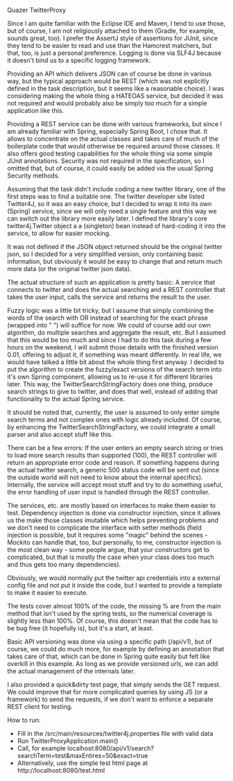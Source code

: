 Quazer TwitterProxy

Since I am quite familiar with the Eclipse IDE and Maven, I tend to use those, but of course, I am not religiously attached to them (Gradle, for example, sounds great, too). I prefer the AssertJ style of assertions for JUnit, since they tend to be easier to read and use than the Hamcrest matchers, but that, too, is just a personal preference. Logging is done via SLF4J because it doesn't bind us to a specific logging framework. 

Providing an API which delivers JSON can of course be done in various way, but the typical approach would be REST (which was not explicitly defined in the task description, but it seems like a reasonable choice). I was considering making the whole thing a HATEOAS service, but decided it was not required and would probably also be simply too much for a simple application like this. 

Providing a REST service can be done with various frameworks, but since I am already familiar with Spring, especially Spring Boot, I chose that. It allows to concentrate on the actual classes and takes care of much of the boilerplate code that would otherwise be required around those classes. It also offers good testing capabilities for the whole thing via some simple JUnit annotations. Security was not required in the specification, so I omitted that, but of course, it could easily be added via the usual Spring Security methods. 

Assuming that the task didn't include coding a new twitter library, one of the first steps was to find a suitable one. The twitter developer site listed Twitter4J, so it was an easy choice, but I decided to wrap it into its own (Spring) service, since we will only need a single feature and this way we can switch out the library more easily later. I defined the library's core twitter4j.Twitter object a a (singleton) bean instead of hard-coding it into the service, to allow for easier mocking.

It was not defined if the JSON object returned should be the original twitter json, so I decided for a very simplified version, only containing basic information, but obviously it would be easy to change that and return much more data (or the original twitter json data).

The actual structure of such an application is pretty basic: A service that connects to twitter and does the actual searching and a REST controller that takes the user input, calls the service and returns the result to the user.

Fuzzy logic was a little bit tricky, but I assume that simply combining the words of the search with OR instead of searching for the exact phrase (wrapped into " ") will suffice for now. We could of course add our own algorithm, do multiple searches and aggregate the result, etc. But I assumed that this would be too much and since I had to do this task during a few hours on the weekend, I will submit those details with the finished version 0.01, offering to adjust it, if something was meant differently. In real life, we would have talked a little bit about the whole thing first anyway.
I decided to put the algorithm to create the fuzzy/exact versions of the search term into it's own Spring component, allowing us to re-use it for different libraries later. This way, the TwitterSearchStringFactory does one thing, produce search strings to give to twitter, and does that well, instead of adding that functionality to the actual Spring service.

It should be noted that, currently, the user is assumed to only enter simple search terms and not complex ones with logic already included. Of course, by enhancing the TwitterSearchStringFactory, we could integrate a small parser and also accept stuff like this. 

There can be a few errors: If the user enters an empty search string or tries to load more search results than supported (100), the REST controller will return an appropriate error code and reason. If something happens during the actual twitter search, a generic 500 status code will be sent out (since the outside world will not need to know about the internal specifics). Internally, the service will accept most stuff and try to do something useful, the error handling of user input
is handled through the REST controller.

The services, etc. are mostly based on interfaces to make them easier to test. Dependency injection is done via constructor injection, since it allows us the make those classes imutable which helps preventing problems and we don't need to complicate the interface with setter methods (field injection is possible, but it requires some "magic" behind the scenes - Mockito can handle that, too, but personally, to me, constructor injection is the most clean way - some people argue, that your constructors get to complicated, but that is mostly the case when your class does too much and thus gets too many dependencies).

Obviously, we would normally put the twitter api credentials into a external config file and not put it inside the code, but I wanted to provide a template to make it easier to execute.

The tests cover almost 100% of the code, the missing % are from the main method that isn't used by the spring tests, so the numerical coverage is slightly less than 100%. Of course, this doesn't mean that the code has to be bug free (it hopefully is), but it's a start, at least.

Basic API versioning was done via using a specific path (/api/v1), but of course, we could do much more, for example by defining an annotation that takes care of that, which can be done in Spring quite easily but felt like overkill in this example. As long as we provide versioned urls, we can add the actual management of the internals later.

I also provided a quick&dirty test page, that simply sends the GET request. We could improve that for more complicated queries by using JS (or a framework) to send the requests, if we don't want to enforce a separate REST client for testing.

How to run:

 * Fill in the /src/main/resources/twitter4j.properties file with valid data
 * Run TwitterProxyApplication.main()
 * Call, for example localhost:8080/api/v1/search?searchTerm=test&maxEntires=50&exact=true
 * Alternatively, use the simple test html page at http://localhost:8080/test.html






